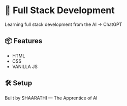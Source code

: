 # 🚀 Full Stack Development

Learning full stack development from the AI -> ChatGPT

## 📦 Features
- HTML
- CSS
- VANILLA JS

## 🛠️ Setup
Built by SHAARATHI — The Apprentice of AI
